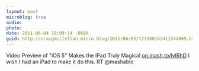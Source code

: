 ```yaml
---
layout: post
microblog: true
audio: 
photo: 
date: 2011-06-04 19:09:14 -0600
guid: http://craigmcclellan.micro.blog/2011/06/05/t77180143411544065.html
---
```

Video Preview of "iOS 5" Makes the iPad Truly Magical [on.mash.to/lyIRhD](http://on.mash.to/lyIRhD) I wish I had an iPad to make it do this. RT @mashable
